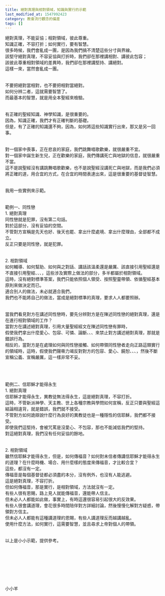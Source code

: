 ```yaml
---
title: 絕對真理與相對領域，知識與實行的示範
last_modified_at: 1547992423
category: 教會流行觀念的偏差
tags: []
---
```


絕對真理，不能妥協；相對領域，彼此尊重。<br>知識正確，不容打折；如何實行，要有智慧。<br><!--more-->很多時候，我們會亂成一團，是因為我們搞不清楚這些分寸與界線。<br>該堅守絕對真理，不容妥協與打折時，我們卻在那裡講相對、講彼此包容；<br>該彼此尊重相對領域的差異時，我們卻在那裡講堅持、講絕對。<br>這樣一來，當然會亂成一團。<br><br><br>不要把絕對當相對，也不要把相對當絕對。<br>如何分辨二者，這就需要智慧了。<br>而最基本的智慧，就是用全本聖經來檢驗。<br><br><br>有正確的聖經知識、神學知識，是很重要的。<br>因為，知識正確，我們才有正確判斷的基礎。<br>但是，有了正確的知識還不夠，因為，如何將這些知識實行出來，那又是另一回事。<br><br><br>對一個家中喪事，正在悲哀的家庭，我們跳舞唱歌歡樂，就很嚴重不宜。<br>對一個家中誕生新生兒，正在歡樂的家庭，我們傳講死亡與地獄的信息，就很嚴重不當。<br>這不是說聖經沒有講跳舞唱歌歡樂，也不是說聖經沒講死亡與地獄，而是我們必須將正確的道，用合宜的方式，在合宜的時間表達出來，這是很重要的基督徒智慧。<br><br><br>我用一些實例來示範。<br><br><br>範例一、同性戀<br>1.	絕對真理<br>同性戀就是犯罪，沒有第二句話。<br>對於這部分，沒有妥協的空間。<br>不管對方宣稱是先天也好、後天也罷、拿出什麼處境、拿出什麼理由，全部都不成立。<br>反正只要是同性戀，就是犯罪。<br><br><br>2.	相對領域<br>如何輔導、如何幫助、如何與之對話、講話該溫柔還是嚴厲、該直接引用聖經還是不直接引用聖經、、、，這些涉及實際上做法的部分，多半都屬於相對領域。<br>這時，沒有絕對標準答案，我們只能依照個人領受、按照聖靈帶領、依循聖經基本原則來做決定而已。<br>適合別人的做法，未必就適合我們，<br>我們也不能將自己的做法，當成是絕對標準的真理，要求人人都要照辦。<br><br><br>當我們看見對方在講述同性戀時，要先分辨對方是在陳述同性戀的絕對真理，還是在進行相對領域的工作？<br>當對方在講述絕對真理，引用大量聖經經文在陳述同性戀有罪時，<br>假使我們拿出什麼愛心、包容、可憐、論斷、、、來禁止對方講述絕對真理，那就是錯誤行為。<br>相反的，當對方是在處理如何與同性戀接觸、如何帶領同性戀者走向正路這類實行的領域時，這時，假使我們聲嘶力竭反對對方的包容、愛心、饒恕、、、，然後不斷宣稱公義、宣稱嚴厲，這一樣非常不妥。<br><br><br><br><br>範例二、信耶穌才能得永生<br>1.	絕對真理<br>信耶穌才能得永生，異教徒無法得永生，這是絕對真理，不容打折。<br>這時，不管新派神學、天主教、世上各種宗教與學問如何宣稱，反正只要與聖經這結論相違背，就是錯誤，我們就不接受。<br>不管對方如何詭辯說什麼行為良好的異教徒也是一種隱性的信耶穌，我們都不接受。<br>即使我們這堅持，會被咒罵是沒愛心、不包容，那也不能減低我們的堅持。<br>對這絕對真理，我們沒有任何妥協的餘地。<br><br><br>2.	相對領域<br>雖然信耶穌才能得永生，但是，如何傳福音？如何對未信者傳講信耶穌才能得永生的道理？在什麼時機、場合、用什麼樣的態度來傳福音，才比較合宜？<br>這些，都沒有一定。<br>傳福音是每個基督徒都必須盡的本分，沒有例外，也沒有人能逃避。<br>這是絕對真理，不容打折。<br>但如何傳福音，那是實行，是相對領域，方法就沒有一定。<br>有些人很有恩賜，路上見人就能傳福音，還能帶人信主。<br>但未必人人都能如此做，事實上，有時這還很容易引起很大的反效果。<br>有些人很會講道理，會花很多時間陪伴對方詳細討論，然後慢慢化解對方疑惑，帶領對方信主。<br>但未必人人都能有這種講道理的恩賜，有些人講道理反而越講越亂。<br>使用什麼方法，如何實行，這需要智慧，並且尋求上帝對個人的帶領。<br><br><br>以上是小小示範，提供參考。<br><br><br><br><br><br><br><br><br>小小羊<br>
